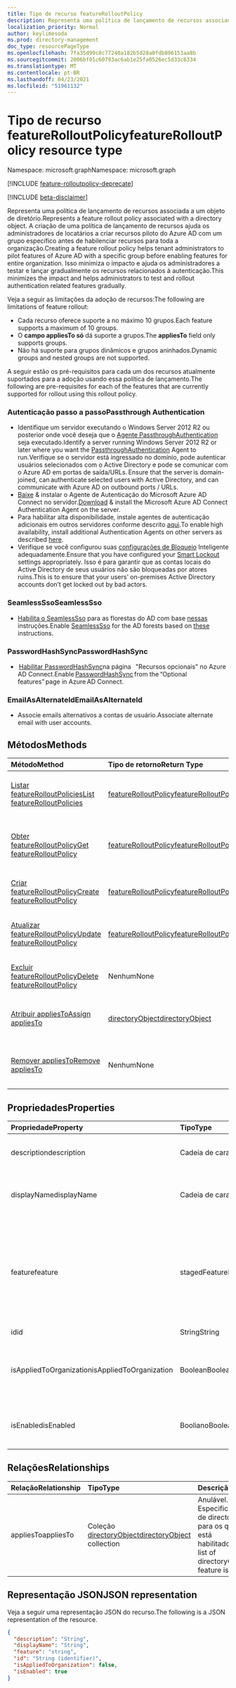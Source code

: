 ```yaml
---
title: Tipo de recurso featureRolloutPolicy
description: Representa uma política de lançamento de recursos associada a um objeto de diretório.
localization_priority: Normal
author: keylimesoda
ms.prod: directory-management
doc_type: resourcePageType
ms.openlocfilehash: 7fa35d99c8c77240a182b5d28a0fdb896153aa8b
ms.sourcegitcommit: 2006bf01c60793ac6ab1e25fa0526ec5d33c6334
ms.translationtype: MT
ms.contentlocale: pt-BR
ms.lasthandoff: 04/23/2021
ms.locfileid: "51961132"
---
```

# <a name="featurerolloutpolicy-resource-type"></a><span data-ttu-id="67d4d-103">Tipo de recurso featureRolloutPolicy</span><span class="sxs-lookup"><span data-stu-id="67d4d-103">featureRolloutPolicy resource type</span></span>

<span data-ttu-id="67d4d-104">Namespace: microsoft.graph</span><span class="sxs-lookup"><span data-stu-id="67d4d-104">Namespace: microsoft.graph</span></span>

[!INCLUDE [feature-rolloutpolicy-deprecate](../../includes/directory-featurerolloutpolicies-deprecate.md)]

[!INCLUDE [beta-disclaimer](../../includes/beta-disclaimer.md)]

<span data-ttu-id="67d4d-105">Representa uma política de lançamento de recursos associada a um objeto de diretório.</span><span class="sxs-lookup"><span data-stu-id="67d4d-105">Represents a feature rollout policy associated with a directory object.</span></span> <span data-ttu-id="67d4d-106">A criação de uma política de lançamento de recursos ajuda os administradores de locatários a criar recursos piloto do Azure AD com um grupo específico antes de habilenciar recursos para toda a organização.</span><span class="sxs-lookup"><span data-stu-id="67d4d-106">Creating a feature rollout policy helps tenant administrators to pilot features of Azure AD with a specific group before enabling features for entire organization.</span></span> <span data-ttu-id="67d4d-107">Isso minimiza o impacto e ajuda os administradores a testar e lançar gradualmente os recursos relacionados à autenticação.</span><span class="sxs-lookup"><span data-stu-id="67d4d-107">This minimizes the impact and helps administrators to test and rollout authentication related features gradually.</span></span>

<span data-ttu-id="67d4d-108">Veja a seguir as limitações da adoção de recursos:</span><span class="sxs-lookup"><span data-stu-id="67d4d-108">The following are limitations of feature rollout:</span></span>

- <span data-ttu-id="67d4d-109">Cada recurso oferece suporte a no máximo 10 grupos.</span><span class="sxs-lookup"><span data-stu-id="67d4d-109">Each feature supports a maximum of 10 groups.</span></span>
- <span data-ttu-id="67d4d-110">O **campo appliesTo só** dá suporte a grupos.</span><span class="sxs-lookup"><span data-stu-id="67d4d-110">The **appliesTo** field only supports groups.</span></span>
- <span data-ttu-id="67d4d-111">Não há suporte para grupos dinâmicos e grupos aninhados.</span><span class="sxs-lookup"><span data-stu-id="67d4d-111">Dynamic groups and nested groups are not supported.</span></span>

<span data-ttu-id="67d4d-112">A seguir estão os pré-requisitos para cada um dos recursos atualmente suportados para a adoção usando essa política de lançamento.</span><span class="sxs-lookup"><span data-stu-id="67d4d-112">The following are pre-requisites for each of the features that are currently supported for rollout using this rollout policy.</span></span>

### <a name="passthrough-authentication"></a><span data-ttu-id="67d4d-113">Autenticação passo a passo</span><span class="sxs-lookup"><span data-stu-id="67d4d-113">Passthrough Authentication</span></span>

* <span data-ttu-id="67d4d-114">Identifique um servidor executando o Windows Server 2012 R2 ou posterior onde você deseja que o [Agente PassthroughAuthentication](/azure/active-directory/hybrid/how-to-connect-pta) seja executado.</span><span class="sxs-lookup"><span data-stu-id="67d4d-114">Identify a server running Windows Server 2012 R2 or later where you want the [PassthroughAuthentication](/azure/active-directory/hybrid/how-to-connect-pta) Agent to run.</span></span><span data-ttu-id="67d4d-115">Verifique se o servidor está ingressado no domínio, pode autenticar usuários selecionados com o Active Directory e pode se comunicar com o Azure AD em portas de saída/URLs.</span><span class="sxs-lookup"><span data-stu-id="67d4d-115"> Ensure that the server is domain-joined, can authenticate selected users with Active Directory, and can communicate with Azure AD on outbound ports / URLs.</span></span>
* <span data-ttu-id="67d4d-116">[Baixe](https://aka.ms/getauthagent) & instalar o Agente de Autenticação do Microsoft Azure AD Connect no servidor.</span><span class="sxs-lookup"><span data-stu-id="67d4d-116">[Download](https://aka.ms/getauthagent) & install the Microsoft Azure AD Connect Authentication Agent on the server.</span></span>
* <span data-ttu-id="67d4d-117">Para habilitar alta disponibilidade, instale agentes de autenticação adicionais em outros servidores conforme descrito [aqui](/azure/active-directory/hybrid/how-to-connect-pta-quick-start#step-4-ensure-high-availability).</span><span class="sxs-lookup"><span data-stu-id="67d4d-117">To enable high availability, install additional Authentication Agents on other servers as described [here](/azure/active-directory/hybrid/how-to-connect-pta-quick-start#step-4-ensure-high-availability).</span></span>
* <span data-ttu-id="67d4d-118">Verifique se você configurou suas [configurações de Bloqueio](/azure/active-directory/authentication/howto-password-smart-lockout) Inteligente adequadamente.</span><span class="sxs-lookup"><span data-stu-id="67d4d-118">Ensure that you have configured your [Smart Lockout](/azure/active-directory/authentication/howto-password-smart-lockout) settings appropriately.</span></span> <span data-ttu-id="67d4d-119">Isso é para garantir que as contas locais do Active Directory de seus usuários não são bloqueadas por atores ruins.</span><span class="sxs-lookup"><span data-stu-id="67d4d-119">This is to ensure that your users’ on-premises Active Directory accounts don’t get locked out by bad actors.</span></span>

### <a name="seamlesssso"></a><span data-ttu-id="67d4d-120">SeamlessSso</span><span class="sxs-lookup"><span data-stu-id="67d4d-120">SeamlessSso</span></span>

* <span data-ttu-id="67d4d-121">[Habilita o SeamlessSso](/azure/active-directory/hybrid/how-to-connect-sso) para as florestas do AD com base [nessas](/azure/active-directory/hybrid/tshoot-connect-sso#manual-reset-of-the-feature) instruções.</span><span class="sxs-lookup"><span data-stu-id="67d4d-121">Enable [SeamlessSso](/azure/active-directory/hybrid/how-to-connect-sso) for the AD forests based on [these](/azure/active-directory/hybrid/tshoot-connect-sso#manual-reset-of-the-feature) instructions.</span></span>

### <a name="passwordhashsync"></a><span data-ttu-id="67d4d-122">PasswordHashSync</span><span class="sxs-lookup"><span data-stu-id="67d4d-122">PasswordHashSync</span></span>

* <span data-ttu-id="67d4d-123"> [Habilitar PasswordHashSync](/azure/active-directory/hybrid/whatis-phs)na página   "Recursos opcionais" no Azure AD Connect.</span><span class="sxs-lookup"><span data-stu-id="67d4d-123">Enable [PasswordHashSync](/azure/active-directory/hybrid/whatis-phs) from the “Optional features” page in Azure AD Connect.</span></span>

### <a name="emailasalternateid"></a><span data-ttu-id="67d4d-124">EmailAsAlternateId</span><span class="sxs-lookup"><span data-stu-id="67d4d-124">EmailAsAlternateId</span></span>

* <span data-ttu-id="67d4d-125">Associe emails alternativos a contas de usuário.</span><span class="sxs-lookup"><span data-stu-id="67d4d-125">Associate alternate email  with user accounts.</span></span>

## <a name="methods"></a><span data-ttu-id="67d4d-126">Métodos</span><span class="sxs-lookup"><span data-stu-id="67d4d-126">Methods</span></span>

| <span data-ttu-id="67d4d-127">Método</span><span class="sxs-lookup"><span data-stu-id="67d4d-127">Method</span></span>                                                                         | <span data-ttu-id="67d4d-128">Tipo de retorno</span><span class="sxs-lookup"><span data-stu-id="67d4d-128">Return Type</span></span>                                     | <span data-ttu-id="67d4d-129">Descrição</span><span class="sxs-lookup"><span data-stu-id="67d4d-129">Description</span></span>                                                               |
|:-------------------------------------------------------------------------------|:------------------------------------------------|:--------------------------------------------------------------------------|
| [<span data-ttu-id="67d4d-130">Listar featureRolloutPolicies</span><span class="sxs-lookup"><span data-stu-id="67d4d-130">List featureRolloutPolicies</span></span>](../api/list-featurerolloutpolicies.md) | [<span data-ttu-id="67d4d-131">featureRolloutPolicy</span><span class="sxs-lookup"><span data-stu-id="67d4d-131">featureRolloutPolicy</span></span>](featurerolloutpolicy.md) | <span data-ttu-id="67d4d-132">Recupere uma lista de objetos featureRolloutPolicy.</span><span class="sxs-lookup"><span data-stu-id="67d4d-132">Retrieve a list of featureRolloutPolicy objects.</span></span>                          |
| [<span data-ttu-id="67d4d-133">Obter featureRolloutPolicy</span><span class="sxs-lookup"><span data-stu-id="67d4d-133">Get featureRolloutPolicy</span></span>](../api/featurerolloutpolicy-get.md)                 | [<span data-ttu-id="67d4d-134">featureRolloutPolicy</span><span class="sxs-lookup"><span data-stu-id="67d4d-134">featureRolloutPolicy</span></span>](featurerolloutpolicy.md) | <span data-ttu-id="67d4d-135">Recupere as propriedades e as relações do objeto featurerolloutpolicy.</span><span class="sxs-lookup"><span data-stu-id="67d4d-135">Retrieve the properties and relationships of featurerolloutpolicy object.</span></span> |
| [<span data-ttu-id="67d4d-136">Criar featureRolloutPolicy</span><span class="sxs-lookup"><span data-stu-id="67d4d-136">Create featureRolloutPolicy</span></span>](../api/post-featurerolloutpolicies.md) | [<span data-ttu-id="67d4d-137">featureRolloutPolicy</span><span class="sxs-lookup"><span data-stu-id="67d4d-137">featureRolloutPolicy</span></span>](featurerolloutpolicy.md) | <span data-ttu-id="67d4d-138">Crie um novo objeto featureRolloutPolicy.</span><span class="sxs-lookup"><span data-stu-id="67d4d-138">Create a new featureRolloutPolicy object.</span></span>                                 |
| [<span data-ttu-id="67d4d-139">Atualizar featureRolloutPolicy</span><span class="sxs-lookup"><span data-stu-id="67d4d-139">Update featureRolloutPolicy</span></span>](../api/featurerolloutpolicy-update.md)           | [<span data-ttu-id="67d4d-140">featureRolloutPolicy</span><span class="sxs-lookup"><span data-stu-id="67d4d-140">featureRolloutPolicy</span></span>](featurerolloutpolicy.md) | <span data-ttu-id="67d4d-141">Atualize as propriedades do objeto featurerolloutpolicy.</span><span class="sxs-lookup"><span data-stu-id="67d4d-141">Update the properties of featurerolloutpolicy object.</span></span>                     |
| [<span data-ttu-id="67d4d-142">Excluir featureRolloutPolicy</span><span class="sxs-lookup"><span data-stu-id="67d4d-142">Delete featureRolloutPolicy</span></span>](../api/featurerolloutpolicy-delete.md)           | <span data-ttu-id="67d4d-143">Nenhum</span><span class="sxs-lookup"><span data-stu-id="67d4d-143">None</span></span>                                            | <span data-ttu-id="67d4d-144">Exclua um objeto featureRolloutPolicy.</span><span class="sxs-lookup"><span data-stu-id="67d4d-144">Delete a featureRolloutPolicy object.</span></span>                                     |
| [<span data-ttu-id="67d4d-145">Atribuir appliesTo</span><span class="sxs-lookup"><span data-stu-id="67d4d-145">Assign appliesTo</span></span>](../api/featurerolloutpolicy-post-appliesto.md)              | [<span data-ttu-id="67d4d-146">directoryObject</span><span class="sxs-lookup"><span data-stu-id="67d4d-146">directoryObject</span></span>](directoryobject.md)           | <span data-ttu-id="67d4d-147">Atribua um directoryObject à atribuição de recursos.</span><span class="sxs-lookup"><span data-stu-id="67d4d-147">Assign a directoryObject to feature rollout.</span></span>                              |
| [<span data-ttu-id="67d4d-148">Remover appliesTo</span><span class="sxs-lookup"><span data-stu-id="67d4d-148">Remove appliesTo</span></span>](../api/featurerolloutpolicy-delete-appliesto.md)            | <span data-ttu-id="67d4d-149">Nenhum</span><span class="sxs-lookup"><span data-stu-id="67d4d-149">None</span></span>                                            | <span data-ttu-id="67d4d-150">Remover um directoryObject da adoção de recursos.</span><span class="sxs-lookup"><span data-stu-id="67d4d-150">Remove a directoryObject from feature rollout.</span></span>                            |

## <a name="properties"></a><span data-ttu-id="67d4d-151">Propriedades</span><span class="sxs-lookup"><span data-stu-id="67d4d-151">Properties</span></span>

| <span data-ttu-id="67d4d-152">Propriedade</span><span class="sxs-lookup"><span data-stu-id="67d4d-152">Property</span></span>     | <span data-ttu-id="67d4d-153">Tipo</span><span class="sxs-lookup"><span data-stu-id="67d4d-153">Type</span></span>        | <span data-ttu-id="67d4d-154">Descrição</span><span class="sxs-lookup"><span data-stu-id="67d4d-154">Description</span></span> |
|:-------------|:------------|:------------|
|<span data-ttu-id="67d4d-155">description</span><span class="sxs-lookup"><span data-stu-id="67d4d-155">description</span></span>|<span data-ttu-id="67d4d-156">Cadeia de caracteres</span><span class="sxs-lookup"><span data-stu-id="67d4d-156">String</span></span>|<span data-ttu-id="67d4d-157">Uma descrição para essa política de lançamento de recursos.</span><span class="sxs-lookup"><span data-stu-id="67d4d-157">A description for this feature rollout policy.</span></span>|
|<span data-ttu-id="67d4d-158">displayName</span><span class="sxs-lookup"><span data-stu-id="67d4d-158">displayName</span></span>|<span data-ttu-id="67d4d-159">Cadeia de caracteres</span><span class="sxs-lookup"><span data-stu-id="67d4d-159">String</span></span>|<span data-ttu-id="67d4d-160">O nome de exibição dessa política de lançamento de recursos.</span><span class="sxs-lookup"><span data-stu-id="67d4d-160">The display name for this  feature rollout policy.</span></span>|
|<span data-ttu-id="67d4d-161">feature</span><span class="sxs-lookup"><span data-stu-id="67d4d-161">feature</span></span>|<span data-ttu-id="67d4d-162">stagedFeatureName</span><span class="sxs-lookup"><span data-stu-id="67d4d-162">stagedFeatureName</span></span>| <span data-ttu-id="67d4d-163">Os valores possíveis são: `passthroughAuthentication`, `seamlessSso`, `passwordHashSync`, `emailAsAlternateId`, `unknownFutureValue`.</span><span class="sxs-lookup"><span data-stu-id="67d4d-163">Possible values are: `passthroughAuthentication`, `seamlessSso`, `passwordHashSync`, `emailAsAlternateId`, `unknownFutureValue`.</span></span>|
|<span data-ttu-id="67d4d-164">id</span><span class="sxs-lookup"><span data-stu-id="67d4d-164">id</span></span>|<span data-ttu-id="67d4d-165">String</span><span class="sxs-lookup"><span data-stu-id="67d4d-165">String</span></span>| <span data-ttu-id="67d4d-166">Somente leitura.</span><span class="sxs-lookup"><span data-stu-id="67d4d-166">Read-only.</span></span>|
|<span data-ttu-id="67d4d-167">isAppliedToOrganization</span><span class="sxs-lookup"><span data-stu-id="67d4d-167">isAppliedToOrganization</span></span>|<span data-ttu-id="67d4d-168">Boolean</span><span class="sxs-lookup"><span data-stu-id="67d4d-168">Boolean</span></span>|<span data-ttu-id="67d4d-169">Indica se essa política de lançamento de recursos deve ser aplicada a toda a organização.</span><span class="sxs-lookup"><span data-stu-id="67d4d-169">Indicates whether this feature rollout policy should be applied to the entire organization.</span></span>|
|<span data-ttu-id="67d4d-170">isEnabled</span><span class="sxs-lookup"><span data-stu-id="67d4d-170">isEnabled</span></span>|<span data-ttu-id="67d4d-171">Booliano</span><span class="sxs-lookup"><span data-stu-id="67d4d-171">Boolean</span></span>|<span data-ttu-id="67d4d-172">Indica se a adoção de recursos está habilitada.</span><span class="sxs-lookup"><span data-stu-id="67d4d-172">Indicates whether the feature rollout is enabled.</span></span>|

## <a name="relationships"></a><span data-ttu-id="67d4d-173">Relações</span><span class="sxs-lookup"><span data-stu-id="67d4d-173">Relationships</span></span>

| <span data-ttu-id="67d4d-174">Relação</span><span class="sxs-lookup"><span data-stu-id="67d4d-174">Relationship</span></span> | <span data-ttu-id="67d4d-175">Tipo</span><span class="sxs-lookup"><span data-stu-id="67d4d-175">Type</span></span>        | <span data-ttu-id="67d4d-176">Descrição</span><span class="sxs-lookup"><span data-stu-id="67d4d-176">Description</span></span> |
|:-------------|:------------|:------------|
|<span data-ttu-id="67d4d-177">appliesTo</span><span class="sxs-lookup"><span data-stu-id="67d4d-177">appliesTo</span></span>|<span data-ttu-id="67d4d-178">Coleção [directoryObject](directoryobject.md)</span><span class="sxs-lookup"><span data-stu-id="67d4d-178">[directoryObject](directoryobject.md) collection</span></span>| <span data-ttu-id="67d4d-179">Anulável.</span><span class="sxs-lookup"><span data-stu-id="67d4d-179">Nullable.</span></span> <span data-ttu-id="67d4d-180">Especifica uma lista de directoryObjects para os qual o recurso está habilitado.</span><span class="sxs-lookup"><span data-stu-id="67d4d-180">Specifies a list of directoryObjects that feature is enabled for.</span></span>|

## <a name="json-representation"></a><span data-ttu-id="67d4d-181">Representação JSON</span><span class="sxs-lookup"><span data-stu-id="67d4d-181">JSON representation</span></span>

<span data-ttu-id="67d4d-182">Veja a seguir uma representação JSON do recurso.</span><span class="sxs-lookup"><span data-stu-id="67d4d-182">The following is a JSON representation of the resource.</span></span>

<!-- {
  "blockType": "resource",
  "optionalProperties": [

  ],
  "@odata.type": "microsoft.graph.featureRolloutPolicy",
  "keyProperty": "id"
}-->

```json
{
  "description": "String",
  "displayName": "String",
  "feature": "string",
  "id": "String (identifier)",
  "isAppliedToOrganization": false,
  "isEnabled": true
}
```

<!-- uuid: 16cd6b66-4b1a-43a1-adaf-3a886856ed98
2019-02-04 14:57:30 UTC -->
<!-- {
  "type": "#page.annotation",
  "description": "featureRolloutPolicy resource",
  "keywords": "",
  "section": "documentation",
  "tocPath": ""
}-->


